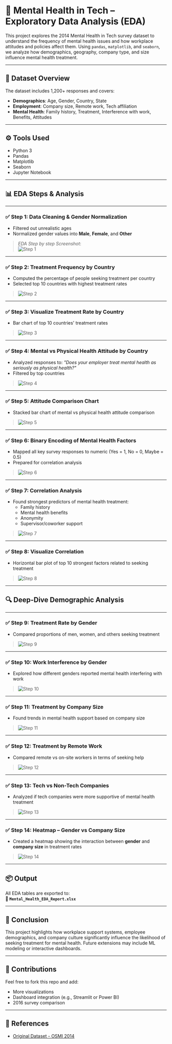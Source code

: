 # 🧠 Mental Health in Tech – Exploratory Data Analysis (EDA)

This project explores the 2014 Mental Health in Tech survey dataset to understand the frequency of mental health issues and how workplace attitudes and policies affect them. Using `pandas`, `matplotlib`, and `seaborn`, we analyze how demographics, geography, company type, and size influence mental health treatment.

---

## 📁 Dataset Overview

The dataset includes 1,200+ responses and covers:

- **Demographics**: Age, Gender, Country, State
- **Employment**: Company size, Remote work, Tech affiliation
- **Mental Health**: Family history, Treatment, Interference with work, Benefits, Attitudes

---

## ⚙️ Tools Used
- Python 3
- Pandas
- Matplotlib
- Seaborn
- Jupyter Notebook

---

## 📊 EDA Steps & Analysis

---

### ✅ Step 1: Data Cleaning & Gender Normalization

- Filtered out unrealistic ages
- Normalized gender values into **Male**, **Female**, and **Other**

> _EDA Step by step  Screenshot_:  
> ![Step 1](https://github.com/TanmaySingh007/Mental-Health-EDA/blob/80974f827baea038ae0ad5e676090667eece0359/1.png)

---

### ✅ Step 2: Treatment Frequency by Country

- Computed the percentage of people seeking treatment per country
- Selected top 10 countries with highest treatment rates

 
> ![Step 2](https://github.com/TanmaySingh007/Mental-Health-EDA/blob/9dbf6e5e9446fc6628cc6ea9988be4daeaa4aea6/2.png)

---

### ✅ Step 3: Visualize Treatment Rate by Country

- Bar chart of top 10 countries' treatment rates


> ![Step 3](https://github.com/TanmaySingh007/Mental-Health-EDA/blob/36801a679e2a6511a98a54e6eb90bc15ba42e92d/3.png)

---

### ✅ Step 4: Mental vs Physical Health Attitude by Country

- Analyzed responses to: _"Does your employer treat mental health as seriously as physical health?"_
- Filtered by top countries


> ![Step 4](https://github.com/TanmaySingh007/Mental-Health-EDA/blob/16c6696e2932d9e9f0ab17eac8a1489ff8610145/4.png)

---

### ✅ Step 5: Attitude Comparison Chart

- Stacked bar chart of mental vs physical health attitude comparison
  
> ![Step 5](https://github.com/TanmaySingh007/Mental-Health-EDA/blob/930acd4268bd71234e19bac2ef9cfbb910aff660/5.png)

---

### ✅ Step 6: Binary Encoding of Mental Health Factors

- Mapped all key survey responses to numeric (Yes = 1, No = 0, Maybe = 0.5)
- Prepared for correlation analysis

 
> ![Step 6](screenshots/step6_binary_map.png)

---

### ✅ Step 7: Correlation Analysis

- Found strongest predictors of mental health treatment:
  - Family history
  - Mental health benefits
  - Anonymity
  - Supervisor/coworker support
 
> ![Step 7](screenshots/step7_correlations.png)

---

### ✅ Step 8: Visualize Correlation

- Horizontal bar plot of top 10 strongest factors related to seeking treatment

 
> ![Step 8](screenshots/step8_corr_plot.png)

---

## 🔍 Deep-Dive Demographic Analysis

---

### ✅ Step 9: Treatment Rate by Gender

- Compared proportions of men, women, and others seeking treatment

> ![Step 9](screenshots/step9_gender.png)

---

### ✅ Step 10: Work Interference by Gender

- Explored how different genders reported mental health interfering with work

> ![Step 10](screenshots/step10_work_interfere.png)

---

### ✅ Step 11: Treatment by Company Size

- Found trends in mental health support based on company size

  
> ![Step 11](screenshots/step11_company_size.png)

---

### ✅ Step 12: Treatment by Remote Work

- Compared remote vs on-site workers in terms of seeking help


> ![Step 12](screenshots/step12_remote.png)

---

### ✅ Step 13: Tech vs Non-Tech Companies

- Analyzed if tech companies were more supportive of mental health treatment

 
> ![Step 13](screenshots/step13_tech_nontech.png)

---

### ✅ Step 14: Heatmap – Gender vs Company Size

- Created a heatmap showing the interaction between **gender** and **company size** in treatment rates
  
> ![Step 14](screenshots/step14_heatmap.png)

---

## 📦 Output

All EDA tables are exported to:  
**📄 `Mental_Health_EDA_Report.xlsx`**

---

## 📝 Conclusion

This project highlights how workplace support systems, employee demographics, and company culture significantly influence the likelihood of seeking treatment for mental health. Future extensions may include ML modeling or interactive dashboards.

---

## 🙌 Contributions

Feel free to fork this repo and add:
- More visualizations
- Dashboard integration (e.g., Streamlit or Power BI)
- 2016 survey comparison

---

## 📎 References

- [Original Dataset - OSMI 2014](https://osmihelp.org/research)
